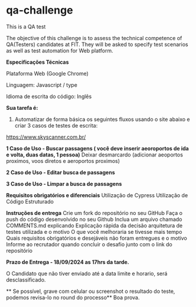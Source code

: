# qa-challenge
This is a QA test

The objective of this challenge is to assess the technical competence of QA(Testers) candidates at FIT. They will be asked to specify test scenarios as well as test automation for Web platform.

**Especificações Técnicas**

Plataforma Web (Google Chrome)

Linguagem: Javascript / type

Idioma de escrita do código: Inglês


**Sua tarefa é:**

1) Automatizar de forma básica os seguintes fluxos usando o site abaixo e criar 3 casos de testes de escrita:


https://www.skyscanner.com.br/

**1 Caso de Uso - Buscar passagens ( você deve inserir aeoroportos de ida e volta, duas datas, 1 pessoa)** 
Deixar desmarcardo (adicionar aeoportos proximos, voos diretos e aeroportos proximos)

**2 Caso de Uso - Editar busca de passagens** 

**3 Caso de Uso - Limpar a busca de passagens** 

**Requisitos obrigatórios e diferenciais**
Utilização de Cypress
Utilização de Código Estruturado


**Instruções de entrega**
Crie um fork do repositório no seu GitHub
Faça o push do código desenvolvido no seu Github
Inclua um arquivo chamado COMMENTS.md explicando
Explicação rápida da decisão arquitetura de testes utilizada e o motivo 
O que você melhoraria se tivesse mais tempo
Quais requisitos obrigatórios e desejáveis não foram entregues e o motivo
Informe ao recrutador quando concluir o desafio junto com o link do repositório

**Prazo de Entrega - 18/09/2024 as 17hrs da tarde.**

O Candidato que não tiver enviado até a data limite e horario, será desclassificado.

** Se possível, grave com celular ou screenshot o resultado do teste, podemos revisa-lo no round do processo**
Boa prova.


